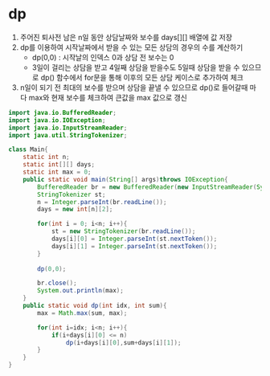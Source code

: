 # dp
1. 주어진 퇴사전 남은 n일 동안 상담날짜와 보수를 days[][] 배열에 값 저장
2. dp를 이용하여 시작날짜에서 받을 수 있는 모든 상담의 경우의 수를 계산하기
    - dp(0,0) : 시작날의 인덱스 0과 상담 전 보수는 0
    - 3일이 걸리는 상담을 받고 4일째 상담을 받을수도 5일때 상담을 받을 수 있으므로 dp() 함수에서 for문을 통해 이후의 모든 상담 케이스로 추가하여 체크
3. n일이 되기 전 최대의 보수를 받으며 상담을 끝낼 수 있으므로 dp()로 들어갈때 마다 max와 현재 보수를 체크하여 큰값을 max 값으로 갱신


```java
import java.io.BufferedReader;
import java.io.IOException;
import java.io.InputStreamReader;
import java.util.StringTokenizer;

class Main{
    static int n;
    static int[][] days;
    static int max = 0;
    public static void main(String[] args)throws IOException{
        BufferedReader br = new BufferedReader(new InputStreamReader(System.in));
        StringTokenizer st;
        n = Integer.parseInt(br.readLine());
        days = new int[n][2];

        for(int i = 0; i<n; i++){
            st = new StringTokenizer(br.readLine());
            days[i][0] = Integer.parseInt(st.nextToken());
            days[i][1] = Integer.parseInt(st.nextToken());
        }
      
        dp(0,0);

        br.close();
        System.out.println(max);
    }
    public static void dp(int idx, int sum){
        max = Math.max(sum, max);

        for(int i=idx; i<n; i++){
            if(i+days[i][0] <= n)
                dp(i+days[i][0],sum+days[i][1]);
        }
    }
}
```
